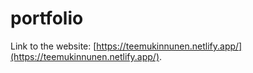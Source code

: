 # portfolio
Link to the website: [https://teemukinnunen.netlify.app/](https://teemukinnunen.netlify.app/).
